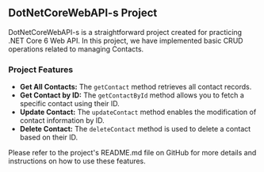 ## DotNetCoreWebAPI-s Project

DotNetCoreWebAPI-s is a straightforward project created for practicing .NET Core 6 Web API. In this project, we have implemented basic CRUD operations related to managing Contacts.

### Project Features
- **Get All Contacts:** The `getContact` method retrieves all contact records.
- **Get Contact by ID:** The `getContactById` method allows you to fetch a specific contact using their ID.
- **Update Contact:** The `updateContact` method enables the modification of contact information by ID.
- **Delete Contact:** The `deleteContact` method is used to delete a contact based on their ID.

Please refer to the project's README.md file on GitHub for more details and instructions on how to use these features.
